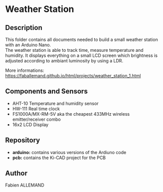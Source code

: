 # Weather Station

## Description

This folder contains all documents needed to build a small weather station with an Arduino Nano.  
The weather station is able to track time, measure temperature and humidity. It displays everything on a small LCD screen which brightness is adjusted according to ambiant luminosity by using a LDR.

More informations: https://faballemand.github.io/html/projects/weather_station_1.html

## Components and Sensors

- AHT-10 Temperature and humidity sensor  
- HW-111 Real time clock  
- FS1000A/MX-RM-5V aka the cheapest 433MHz wireless emitter/receiver combo  
- 16x2 LCD Display  

## Repository

- **arduino:** contains various versions of the Ardiuno code  
- **pcb:** contains the Ki-CAD project for the PCB  

## Author

Fabien ALLEMAND
